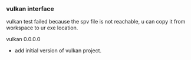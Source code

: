 ### vulkan interface

vulkan test failed because the spv file is not reachable, u can copy it from workspace to ur exe location.

vulkan 0.0.0.0
- add initial version of vulkan project.